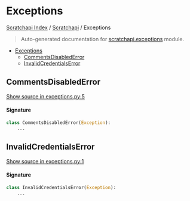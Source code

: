 # Exceptions

[Scratchapi Index](../README.md#scratchapi-index) /
[Scratchapi](./index.md#scratchapi) /
Exceptions

> Auto-generated documentation for [scratchapi.exceptions](../../scratchapi/exceptions.py) module.

- [Exceptions](#exceptions)
  - [CommentsDisabledError](#commentsdisablederror)
  - [InvalidCredentialsError](#invalidcredentialserror)

## CommentsDisabledError

[Show source in exceptions.py:5](../../scratchapi/exceptions.py#L5)

#### Signature

```python
class CommentsDisabledError(Exception):
    ...
```



## InvalidCredentialsError

[Show source in exceptions.py:1](../../scratchapi/exceptions.py#L1)

#### Signature

```python
class InvalidCredentialsError(Exception):
    ...
```